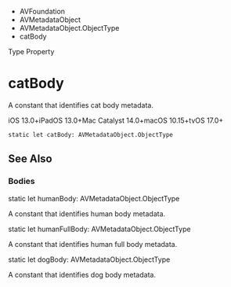 

- AVFoundation
- AVMetadataObject
- AVMetadataObject.ObjectType
-  catBody 

Type Property

# catBody

A constant that identifies cat body metadata.

iOS 13.0+iPadOS 13.0+Mac Catalyst 14.0+macOS 10.15+tvOS 17.0+

``` source
static let catBody: AVMetadataObject.ObjectType
```

## See Also

### Bodies

static let humanBody: AVMetadataObject.ObjectType

A constant that identifies human body metadata.

static let humanFullBody: AVMetadataObject.ObjectType

A constant that identifies human full body metadata.

static let dogBody: AVMetadataObject.ObjectType

A constant that identifies dog body metadata.

